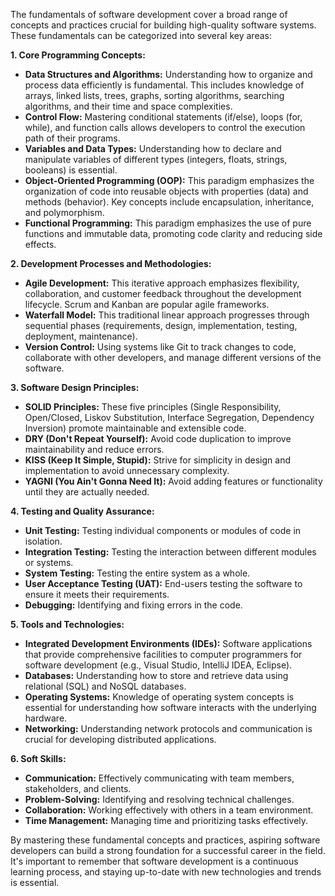 The fundamentals of software development cover a broad range of concepts and practices crucial for building high-quality software systems. These fundamentals can be categorized into several key areas:

**1. Core Programming Concepts:**

* **Data Structures and Algorithms:** Understanding how to organize and process data efficiently is fundamental. This includes knowledge of arrays, linked lists, trees, graphs, sorting algorithms, searching algorithms, and their time and space complexities.
* **Control Flow:** Mastering conditional statements (if/else), loops (for, while), and function calls allows developers to control the execution path of their programs.
* **Variables and Data Types:** Understanding how to declare and manipulate variables of different types (integers, floats, strings, booleans) is essential.
* **Object-Oriented Programming (OOP):** This paradigm emphasizes the organization of code into reusable objects with properties (data) and methods (behavior). Key concepts include encapsulation, inheritance, and polymorphism.
* **Functional Programming:** This paradigm emphasizes the use of pure functions and immutable data, promoting code clarity and reducing side effects.

**2. Development Processes and Methodologies:**

* **Agile Development:** This iterative approach emphasizes flexibility, collaboration, and customer feedback throughout the development lifecycle. Scrum and Kanban are popular agile frameworks.
* **Waterfall Model:** This traditional linear approach progresses through sequential phases (requirements, design, implementation, testing, deployment, maintenance).
* **Version Control:**  Using systems like Git to track changes to code, collaborate with other developers, and manage different versions of the software.

**3. Software Design Principles:**

* **SOLID Principles:** These five principles (Single Responsibility, Open/Closed, Liskov Substitution, Interface Segregation, Dependency Inversion) promote maintainable and extensible code.
* **DRY (Don't Repeat Yourself):**  Avoid code duplication to improve maintainability and reduce errors.
* **KISS (Keep It Simple, Stupid):**  Strive for simplicity in design and implementation to avoid unnecessary complexity.
* **YAGNI (You Ain't Gonna Need It):**  Avoid adding features or functionality until they are actually needed.

**4. Testing and Quality Assurance:**

* **Unit Testing:** Testing individual components or modules of code in isolation.
* **Integration Testing:** Testing the interaction between different modules or systems.
* **System Testing:** Testing the entire system as a whole.
* **User Acceptance Testing (UAT):**  End-users testing the software to ensure it meets their requirements.
* **Debugging:** Identifying and fixing errors in the code.

**5. Tools and Technologies:**

* **Integrated Development Environments (IDEs):**  Software applications that provide comprehensive facilities to computer programmers for software development (e.g., Visual Studio, IntelliJ IDEA, Eclipse).
* **Databases:** Understanding how to store and retrieve data using relational (SQL) and NoSQL databases.
* **Operating Systems:**  Knowledge of operating system concepts is essential for understanding how software interacts with the underlying hardware.
* **Networking:**  Understanding network protocols and communication is crucial for developing distributed applications.

**6. Soft Skills:**

* **Communication:**  Effectively communicating with team members, stakeholders, and clients.
* **Problem-Solving:**  Identifying and resolving technical challenges.
* **Collaboration:** Working effectively with others in a team environment.
* **Time Management:**  Managing time and prioritizing tasks effectively.

By mastering these fundamental concepts and practices, aspiring software developers can build a strong foundation for a successful career in the field.  It's important to remember that software development is a continuous learning process, and staying up-to-date with new technologies and trends is essential.